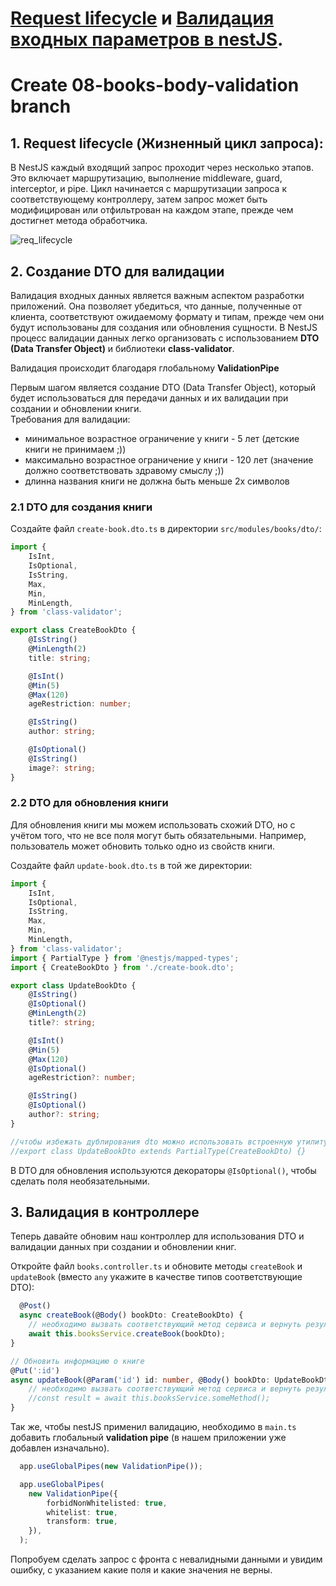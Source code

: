 # [Request lifecycle](https://docs.nestjs.com/faq/request-lifecycle#request-lifecycle) и [Валидация входных параметров в nestJS](https://docs.nestjs.com/techniques/validation#auto-validation).  

# Create 08-books-body-validation branch

## 1. Request lifecycle (Жизненный цикл запроса):
В NestJS каждый входящий запрос проходит через несколько этапов. Это включает маршрутизацию, выполнение middleware, guard, interceptor, и pipe.
Цикл начинается с маршрутизации запроса к соответствующему контроллеру, затем запрос может быть модифицирован или отфильтрован на каждом этапе, прежде чем достигнет метода обработчика.

![req_lifecycle](https://production-it-incubator.s3.eu-central-1.amazonaws.com/file-manager/Image/b73e1cc9-eb2a-40fc-9097-f1d847453855_req_lifecycle.png)

## 2. Создание DTO для валидации

Валидация входных данных является важным аспектом разработки приложений.
Она позволяет убедиться, что данные, полученные от клиента, соответствуют ожидаемому формату и типам,
прежде чем они будут использованы для создания или обновления сущности.
В NestJS процесс валидации данных легко организовать с использованием **DTO (Data Transfer Object)** и библиотеки **class-validator**.  

Валидация происходит благодаря глобальному **ValidationPipe**

Первым шагом является создание DTO (Data Transfer Object), который будет использоваться для передачи данных и их валидации 
при создании и обновлении книги.  
Требования для валидации:
 - минимальное возрастное ограничение у книги - 5 лет (детские книги не принимаем ;))
 - максимально возрастное ограничение у книги - 120 лет (значение должно соответствовать здравому смыслу ;))
 - длинна названия книги не должна быть меньше 2х символов

### 2.1 DTO для создания книги

Создайте файл `create-book.dto.ts` в директории `src/modules/books/dto/`:

```typescript
import {
    IsInt,
    IsOptional,
    IsString,
    Max,
    Min,
    MinLength,
} from 'class-validator';

export class CreateBookDto {
    @IsString()
    @MinLength(2)
    title: string;

    @IsInt()
    @Min(5)
    @Max(120)
    ageRestriction: number;

    @IsString()
    author: string;

    @IsOptional()
    @IsString()
    image?: string;
}

```

### 2.2 DTO для обновления книги
Для обновления книги мы можем использовать схожий DTO, но с учётом того, что не все поля могут быть обязательными. 
Например, пользователь может обновить только одно из свойств книги.

Создайте файл `update-book.dto.ts` в той же директории:
```typescript
import {
    IsInt,
    IsOptional,
    IsString,
    Max,
    Min,
    MinLength,
} from 'class-validator';
import { PartialType } from '@nestjs/mapped-types';
import { CreateBookDto } from './create-book.dto';

export class UpdateBookDto {
    @IsString()
    @IsOptional()
    @MinLength(2)
    title?: string;

    @IsInt()
    @Min(5)
    @Max(120)
    @IsOptional()
    ageRestriction?: number;

    @IsString()
    @IsOptional()
    author?: string;
}

//чтобы избежать дублирования dto можно использовать встроенную утилиту PartialType, которая делает ве поля опциональными
//export class UpdateBookDto extends PartialType(CreateBookDto) {}
```
В DTO для обновления используются декораторы `@IsOptional()`, чтобы сделать поля необязательными.

## 3. Валидация в контроллере
   Теперь давайте обновим наш контроллер для использования DTO и валидации данных при создании и обновлении книг.

Откройте файл `books.controller.ts` и обновите методы `createBook` и `updateBook` (вместо `any` укажите в качестве типов соответствующие DTO):

```typescript
  @Post()
  async createBook(@Body() bookDto: CreateBookDto) {
    // необходимо вызвать соответствующий метод сервиса и вернуть результат
    await this.booksService.createBook(bookDto);
}

// Обновить информацию о книге
@Put(':id')
async updateBook(@Param('id') id: number, @Body() bookDto: UpdateBookDto) {
    // необходимо вызвать соответствующий метод сервиса и вернуть результат
    //const result = await this.booksService.someMethod();
}
```

Так же, чтобы nestJS применил валидацию, необходимо в `main.ts` добавить глобальный **validation pipe**
(в нашем приложении уже добавлен изначально).

```typescript filename="main.ts"
  app.useGlobalPipes(new ValidationPipe());
```

```typescript filename="main.ts"
  app.useGlobalPipes(
    new ValidationPipe({
        forbidNonWhitelisted: true,
        whitelist: true,
        transform: true,
    }),
  );
```


Попробуем сделать запрос с фронта с невалидными данными и увидим ошибку, с указанием какие поля и какие значения не верны.
